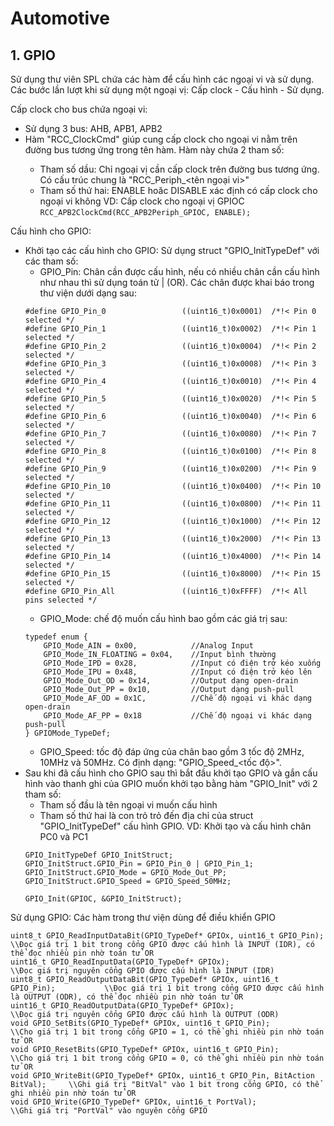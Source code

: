 # Automotive

## 1. GPIO
Sử dụng thư viên SPL chứa các hàm để cấu hình các ngoại vi và sử dụng. Các bước lần lượt khi sử dụng một ngoại vị: Cấp clock - Cấu hình - Sử dụng.  

Cấp clock cho bus chứa ngoại vi: 
- Sử dụng 3 bus: AHB, APB1, APB2
- Hàm "RCC_<bus>ClockCmd" giúp cung cấp clock cho ngoại vi nằm trên đường bus tương ứng trong tên hàm. Hàm này chứa 2 tham số:
    - Tham số dầu: Chỉ ngoại vị cần cấp clock trên đường bus tương ứng. Có cấu trúc chung là "RCC_<bus>Periph_<tên ngoại vi>" 
    - Tham số thứ hai: ENABLE hoăc DISABLE xác định có cấp clock cho ngoại vi không 
    VD: Cấp clock cho ngoại vị GPIOC
    `RCC_APB2ClockCmd(RCC_APB2Periph_GPIOC, ENABLE);`  

Cấu hình cho GPIO:  
- Khởi tạo các cấu hình cho GPIO: Sử dụng struct "GPIO_InitTypeDef" với các tham số:  
    - GPIO_Pin: Chân cần được cấu hình, nếu có nhiều chân cần cấu hình như nhau thì sử dụng toán tử | (OR). Các chân được khai báo trong thư viện dưới dạng sau:  
    ```
    #define GPIO_Pin_0                 ((uint16_t)0x0001)  /*!< Pin 0 selected */
    #define GPIO_Pin_1                 ((uint16_t)0x0002)  /*!< Pin 1 selected */
    #define GPIO_Pin_2                 ((uint16_t)0x0004)  /*!< Pin 2 selected */
    #define GPIO_Pin_3                 ((uint16_t)0x0008)  /*!< Pin 3 selected */
    #define GPIO_Pin_4                 ((uint16_t)0x0010)  /*!< Pin 4 selected */
    #define GPIO_Pin_5                 ((uint16_t)0x0020)  /*!< Pin 5 selected */
    #define GPIO_Pin_6                 ((uint16_t)0x0040)  /*!< Pin 6 selected */
    #define GPIO_Pin_7                 ((uint16_t)0x0080)  /*!< Pin 7 selected */
    #define GPIO_Pin_8                 ((uint16_t)0x0100)  /*!< Pin 8 selected */
    #define GPIO_Pin_9                 ((uint16_t)0x0200)  /*!< Pin 9 selected */
    #define GPIO_Pin_10                ((uint16_t)0x0400)  /*!< Pin 10 selected */
    #define GPIO_Pin_11                ((uint16_t)0x0800)  /*!< Pin 11 selected */
    #define GPIO_Pin_12                ((uint16_t)0x1000)  /*!< Pin 12 selected */
    #define GPIO_Pin_13                ((uint16_t)0x2000)  /*!< Pin 13 selected */
    #define GPIO_Pin_14                ((uint16_t)0x4000)  /*!< Pin 14 selected */
    #define GPIO_Pin_15                ((uint16_t)0x8000)  /*!< Pin 15 selected */
    #define GPIO_Pin_All               ((uint16_t)0xFFFF)  /*!< All pins selected */
    ```  
    - GPIO_Mode: chế độ muốn cấu hình bao gồm các giá trị sau:
    ```
    typedef enum {
        GPIO_Mode_AIN = 0x00,            //Analog Input
        GPIO_Mode_IN_FLOATING = 0x04,    //Input bình thường
        GPIO_Mode_IPD = 0x28,            //Input có điện trở kéo xuống    
        GPIO_Mode_IPU = 0x48,            //Input có điện trở kéo lên
        GPIO_Mode_Out_OD = 0x14,         //Output dạng open-drain
        GPIO_Mode_Out_PP = 0x10,         //Output dạng push-pull
        GPIO_Mode_AF_OD = 0x1C,          //Chế độ ngoại vi khác dạng open-drain
        GPIO_Mode_AF_PP = 0x18           //Chế độ ngoại vi khác dạng push-pull
    } GPIOMode_TypeDef;
    ```
    - GPIO_Speed: tốc độ đáp ứng của chân bao gồm 3 tốc độ 2MHz, 10MHz và 50MHz. Có định dạng: "GPIO_Speed_<tốc độ>".  
- Sau khi đã cấu hình cho GPIO sau thì bắt đầu khởi tạo GPIO và gắn cấu hình vào thanh ghi của GPIO muốn khởi tạo bằng hàm "GPIO_Init" với 2 tham số:  
    - Tham số đầu là tên ngoại vi muốn cấu hình  
    - Tham số thứ hai là con trỏ trỏ đến địa chỉ của struct "GPIO_InitTypeDef" cấu hình GPIO.
    VD: Khởi tạo và cấu hình chân PC0 và PC1 
    ```
    GPIO_InitTypeDef GPIO_InitStruct;
    GPIO_InitStruct.GPIO_Pin = GPIO_Pin_0 | GPIO_Pin_1;
    GPIO_InitStruct.GPIO_Mode = GPIO_Mode_Out_PP;
    GPIO_InitStruct.GPIO_Speed = GPIO_Speed_50MHz;
	
    GPIO_Init(GPIOC, &GPIO_InitStruct);
    ```  
Sử dụng GPIO: Các hàm trong thư viện dùng để điều khiển GPIO
```
uint8_t GPIO_ReadInputDataBit(GPIO_TypeDef* GPIOx, uint16_t GPIO_Pin);            \\Đọc giá trị 1 bit trong cổng GPIO được cấu hình là INPUT (IDR), có thể đọc nhiều pin nhờ toán tử OR
uint16_t GPIO_ReadInputData(GPIO_TypeDef* GPIOx);                                 \\Đọc giá trị nguyên cổng GPIO được cấu hình là INPUT (IDR)
uint8_t GPIO_ReadOutputDataBit(GPIO_TypeDef* GPIOx, uint16_t GPIO_Pin);           \\Đọc giá trị 1 bit trong cổng GPIO được cấu hình là OUTPUT (ODR), có thể đọc nhiều pin nhờ toán tử OR
uint16_t GPIO_ReadOutputData(GPIO_TypeDef* GPIOx);                                \\Đọc giá trị nguyên cổng GPIO được cấu hình là OUTPUT (ODR)
void GPIO_SetBits(GPIO_TypeDef* GPIOx, uint16_t GPIO_Pin);                        \\Cho giá trị 1 bit trong cổng GPIO = 1, có thể ghi nhiều pin nhờ toán tử OR
void GPIO_ResetBits(GPIO_TypeDef* GPIOx, uint16_t GPIO_Pin);                      \\Cho giá trị 1 bit trong cổng GPIO = 0, có thể ghi nhiều pin nhờ toán tử OR
void GPIO_WriteBit(GPIO_TypeDef* GPIOx, uint16_t GPIO_Pin, BitAction BitVal);     \\Ghi giá trị "BitVal" vào 1 bit trong cổng GPIO, có thể ghi nhiều pin nhờ toán tử OR
void GPIO_Write(GPIO_TypeDef* GPIOx, uint16_t PortVal);                           \\Ghi giá trị "PortVal" vào nguyên cổng GPIO
```  